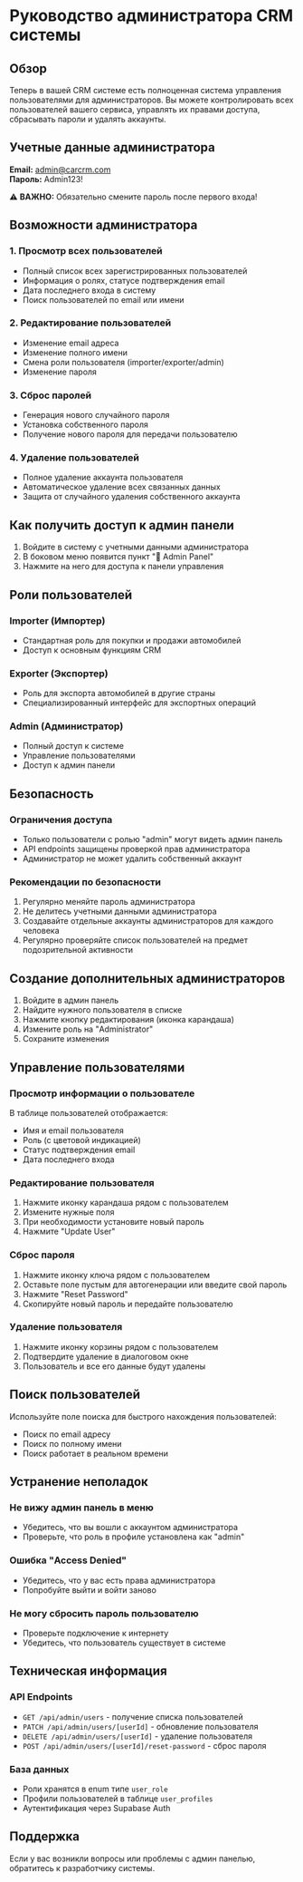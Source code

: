 # Руководство администратора CRM системы

## Обзор

Теперь в вашей CRM системе есть полноценная система управления пользователями для администраторов. Вы можете контролировать всех пользователей вашего сервиса, управлять их правами доступа, сбрасывать пароли и удалять аккаунты.

## Учетные данные администратора

**Email:** admin@carcrm.com  
**Пароль:** Admin123!

⚠️ **ВАЖНО:** Обязательно смените пароль после первого входа!

## Возможности администратора

### 1. Просмотр всех пользователей
- Полный список всех зарегистрированных пользователей
- Информация о ролях, статусе подтверждения email
- Дата последнего входа в систему
- Поиск пользователей по email или имени

### 2. Редактирование пользователей
- Изменение email адреса
- Изменение полного имени
- Смена роли пользователя (importer/exporter/admin)
- Изменение пароля

### 3. Сброс паролей
- Генерация нового случайного пароля
- Установка собственного пароля
- Получение нового пароля для передачи пользователю

### 4. Удаление пользователей
- Полное удаление аккаунта пользователя
- Автоматическое удаление всех связанных данных
- Защита от случайного удаления собственного аккаунта

## Как получить доступ к админ панели

1. Войдите в систему с учетными данными администратора
2. В боковом меню появится пункт "👑 Admin Panel"
3. Нажмите на него для доступа к панели управления

## Роли пользователей

### Importer (Импортер)
- Стандартная роль для покупки и продажи автомобилей
- Доступ к основным функциям CRM

### Exporter (Экспортер)
- Роль для экспорта автомобилей в другие страны
- Специализированный интерфейс для экспортных операций

### Admin (Администратор)
- Полный доступ к системе
- Управление пользователями
- Доступ к админ панели

## Безопасность

### Ограничения доступа
- Только пользователи с ролью "admin" могут видеть админ панель
- API endpoints защищены проверкой прав администратора
- Администратор не может удалить собственный аккаунт

### Рекомендации по безопасности
1. Регулярно меняйте пароль администратора
2. Не делитесь учетными данными администратора
3. Создавайте отдельные аккаунты администраторов для каждого человека
4. Регулярно проверяйте список пользователей на предмет подозрительной активности

## Создание дополнительных администраторов

1. Войдите в админ панель
2. Найдите нужного пользователя в списке
3. Нажмите кнопку редактирования (иконка карандаша)
4. Измените роль на "Administrator"
5. Сохраните изменения

## Управление пользователями

### Просмотр информации о пользователе
В таблице пользователей отображается:
- Имя и email пользователя
- Роль (с цветовой индикацией)
- Статус подтверждения email
- Дата последнего входа

### Редактирование пользователя
1. Нажмите иконку карандаша рядом с пользователем
2. Измените нужные поля
3. При необходимости установите новый пароль
4. Нажмите "Update User"

### Сброс пароля
1. Нажмите иконку ключа рядом с пользователем
2. Оставьте поле пустым для автогенерации или введите свой пароль
3. Нажмите "Reset Password"
4. Скопируйте новый пароль и передайте пользователю

### Удаление пользователя
1. Нажмите иконку корзины рядом с пользователем
2. Подтвердите удаление в диалоговом окне
3. Пользователь и все его данные будут удалены

## Поиск пользователей

Используйте поле поиска для быстрого нахождения пользователей:
- Поиск по email адресу
- Поиск по полному имени
- Поиск работает в реальном времени

## Устранение неполадок

### Не вижу админ панель в меню
- Убедитесь, что вы вошли с аккаунтом администратора
- Проверьте, что роль в профиле установлена как "admin"

### Ошибка "Access Denied"
- Убедитесь, что у вас есть права администратора
- Попробуйте выйти и войти заново

### Не могу сбросить пароль пользователю
- Проверьте подключение к интернету
- Убедитесь, что пользователь существует в системе

## Техническая информация

### API Endpoints
- `GET /api/admin/users` - получение списка пользователей
- `PATCH /api/admin/users/[userId]` - обновление пользователя
- `DELETE /api/admin/users/[userId]` - удаление пользователя
- `POST /api/admin/users/[userId]/reset-password` - сброс пароля

### База данных
- Роли хранятся в enum типе `user_role`
- Профили пользователей в таблице `user_profiles`
- Аутентификация через Supabase Auth

## Поддержка

Если у вас возникли вопросы или проблемы с админ панелью, обратитесь к разработчику системы.
